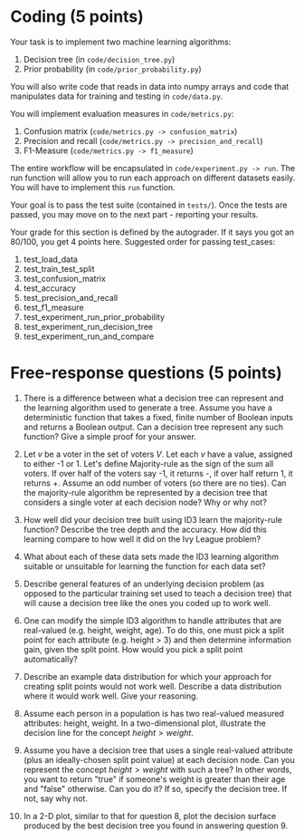 # Coding (5 points)
Your task is to implement two machine learning algorithms:

1. Decision tree (in `code/decision_tree.py`)
2. Prior probability (in `code/prior_probability.py`)

You will also write code that reads in data into numpy arrays and code that manipulates
data for training and testing in `code/data.py`.

You will implement evaluation measures in `code/metrics.py`:

1. Confusion matrix (`code/metrics.py -> confusion_matrix`)
2. Precision and recall (`code/metrics.py -> precision_and_recall`)
3. F1-Measure (`code/metrics.py -> f1_measure`)

The entire workflow will be encapsulated in `code/experiment.py -> run`. The run function 
will allow you to run each approach on different datasets easily. You will have to 
implement this `run` function.

Your goal is to pass the test suite (contained in `tests/`). Once the tests are passed, you 
may move on to the next part - reporting your results.

Your grade for this section is defined by the autograder. If it says you got an 80/100,
you get 4 points here. Suggested order for passing test_cases:

1. test_load_data
2. test_train_test_split
3. test_confusion_matrix
4. test_accuracy
5. test_precision_and_recall
6. test_f1_measure
7. test_experiment_run_prior_probability
8. test_experiment_run_decision_tree
9. test_experiment_run_and_compare

# Free-response questions (5 points)

1. There is a difference between what a decision tree can represent and the learning algorithm used to generate a tree. Assume you have a deterministic function that takes a fixed, finite number of Boolean inputs and returns a Boolean output. Can a decision tree represent any such function? Give a simple proof for your answer. 

2. Let $v$  be a voter in the set of voters $V$. Let each $v$ have a value, assigned to either -1 or 1. Let's define Majority-rule as the sign of the sum all voters. If over half of the voters say -1, it returns -, if over half return 1, it returns +. Assume an odd number of voters (so there are no ties). Can the majority-rule algorithm be represented by a decision tree that considers a single voter at each decision node? Why or why not?

3. How well did your decision tree built using ID3 learn the majority-rule function? Describe the tree depth and the accuracy. How did this learning compare to how well it did on the Ivy League problem? 

4. What about each of these data sets made the ID3 learning algorithm suitable or unsuitable for learning the function for each data set?

5. Describe general features of an underlying decision problem (as opposed to the particular training set used to teach a decision tree) that will cause a decision tree like the ones you coded up to work well.

6. One can modify the simple ID3 algorithm to handle attributes that are real-valued (e.g. height, weight, age). To do this, one must pick a split point for each attribute (e.g. height > 3) and then determine information gain, given the split point. How would you pick a split point automatically? 

7. Describe an example data distribution for which your approach for creating split points would not work well. Describe a data distribution where it would work well. Give your reasoning.

8. Assume each person in a population is has two real-valued measured attributes: height, weight. In a two-dimensional plot, illustrate the decision line for the concept $height > weight$.

9. Assume you have a decision tree that uses a single real-valued attribute (plus an ideally-chosen split point value) at each decision node. Can you represent the concept $height > weight$ with such a tree?  In other words, you want to return "true" if someone's weight is greater than their age and "false" otherwise.  Can you do it? If so, specify the decision tree. If not, say why not.

10. In a 2-D plot, similar to that for question 8, plot the decision surface produced by the best decision tree you found in answering question 9.


